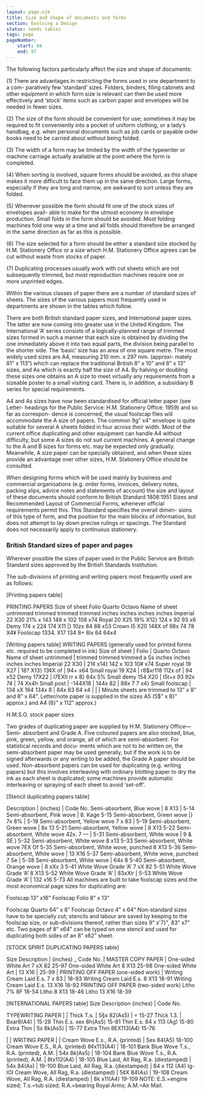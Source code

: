 ```yaml
---
layout: page.njk
title: Size and shape of documents and forms
section: Evolving a Design
status: needs tables
tags: page
pageNumber:
    start: 94
    end: 97
---
```


The following factors particularly affect the size and shape of documents:

(1) There are advantages in restricting the forms used in one department to a com-
paratively few ‘standard’ sizes. Folders, binders, filing cabinets and other equipment
in which form size is relevant can then be used more effectively and ‘stock’ items such
as carbon paper and envelopes will be needed in fewer sizes.

(2) The size of the form should be convenient for use; sometimes it may be required
to fit conveniently into a pocket of uniform clothing, or a lady’s handbag, e.g. when
personal documents such as job cards or payable order books need to be carried about
without being folded.

(3) The width of a form may be limited by the width of the typewriter or machine
carriage actually available at the point where the form is completed.

(4) When sorting is involved, square forms should be avoided, as this shape makes
it more difficult to face them up in the same direction. Large forms, especially if they
are long and narrow, are awkward to sort unless they are folded.

(5) Whenever possible the form should fit one of the stock sizes of envelopes avail-
able to make for the utmost economy in envelope production. Small folds in the form
should be avoided. Most folding machines fold one way at a time and all folds should
therefore be arranged in the same direction as far as this is possible.

(6) The size selected for a form should be either a standard size stocked by H.M.
Stationery Office or a size which H.M. Stationery Office agrees can be cut without
waste from stocks of paper.

(7) Duplicating processes usually work with cut sheets which are not subsequently
trimmed, but most reproduction machines require one or more unprinted edges.

Within the various classes of paper there are a number of standard sizes of sheets.
The sizes of the various papers most frequently used in departments are shown in the
tables which follow.

There are both British standard paper sizes, and International paper sizes. The
latter are now coming into greater use in the United Kingdom. The International ‘A’
series consists of a logically-planned range of trimmed sizes formed in such a manner
that each size is obtained by dividing the one immediately above it into two equal parts,
the division being parallel to the shorter side. The ‘basic’ size has an area of one square
metre. The most widely used sizes are A4, measuring 210 mm. x 297 mm. (approxi-
mately 81” x 113”) which can replace the traditional British 8” x 10” and 8” x 13” sizes,
and As which is exactly half the size of A4. By halving or doubling these sizes one
obtains an A size to meet virtually any requirements from a sizeable poster to a small
visiting card. There is, in addition, a subsidiary B series for special requirements.

A4 and As sizes have now been standardised for official letter paper (see Letter-
headings for the Public Service: H.M. Stationery Office: 1959) and so far as correspon-
dence is concerned, the usual foolscap files will accommodate the A size of papers. The
common 9g” x4” envelope is quite suitable for several A sheets folded in four across
their width. Most of the current office duplicating and other equipment can handle
A4 without difficulty, but some A sizes do not suit current machines. A general change
to the A and B sizes for forms etc. may be expected only gradually. Meanwhile, A size
paper can be specially obtained, and when these sizes provide an advantage over other
sizes, H.M. Stationery Office should be consulted.

When designing forms which will be used mainly by business and commercial
organisations (e.g. order forms, invoices, delivery notes, packing slips, advice notes
and statements of account) the size and layout of these documents should conform to
British Standard 1808:1951 Sizes and Recommended Layout of Commercial Forms,
whenever official requirements permit this. This Standard specifies the overall dimen-
sions of this type of form, and the position for the main blocks of information, but does
not attempt to lay down precise rulings or spacings. The Standard does not necessarily
apply to continuous stationery.

### British Standard sizes of paper and pages

Wherever possible the sizes of paper used in the Public Service are British Standard
sizes approved by the British Standards Institution.

The sub-divisions of printing and writing papers most frequently used are as
follows:

[Printing papers table]

PRINTING PAPERS
Size of sheet Folio Quarto Octavo
Name of sheet untrimmed trimmed trimmed trimmed
inches inches inches inches
Imperial 22 X30 21% x 143 148 x 102 108 x74
Royal 20 X25 19% X12} 124 x 92 93 x6
Demy 174 x 224 174 X11 |} 10zx 84 88 x53
Crown I5 X20 148X of 98x 74 78 X4¥
Foolscap 1334. X17 134 8+ 8ix 64 64x4

[Writing papers table]
WRITING PAPERS
(generally used for printed forms etc. required to be completed in ink)
Size of sheet | Folio | Quarto Octavo
Name of sheet untrimmed | trimmed trimmed trimmed
a Ss
inches inches inches inches
Imperial 22 X30 | 21¢ x14} 142 x 103 10# x74
Super royal 19 X27 | 18? X13} 13¢X of | 94+ x64
Small royal 19 X24 | r8$xr118 112x of | 94 x52
Demy 17X22 | I7EXII rr x 8} 84x 5%
Small demy 154 X20 | I5t+x 93 92x 74 | 74 Xx4h
Small post | -144X18 | 144x 82 | 88x 7 7 x4}
Small foolscap | 134 xX 164 134x 8 | 84x 63 64 x4
| | |
Minute sheets are trimmed to 13” x 8” and 8” x 64”.
Letter/note paper is supplied in the sizes A5 (5$” x 8}” approx.) and A4 (8}” x 112” approx.)




H.M.S.O. stock paper sizes

Two grades of duplicating paper are supplied by H.M. Stationery Office—Semi-
absorbent and Grade A. Five coloured papers are also stocked, blue, pink, green,
yellow, and orange, all of which are semi-absorbent. For statistical records and docu-
ments which are not to be written on, the semi-absorbent paper may be used generally,
but if the work is to be signed afterwards or any writing to be added, the Grade A
paper should be used. Non-absorbent papers can be used for duplicating (e.g. writing
papers) but this involves interleaving with ordinary blotting paper to dry the ink as
each sheet is duplicated; some machines provide automatic interleaving or spraying
of each sheet to avoid ‘set-off’.


[Stencil duplicating papers table]

Description | (inches) | Code No.
Semi-absorbent, Blue wove | 8 X13 | 5-14
Semi-absorbent, Pink wove | 8. Kage 5-15
Semi-absorbent, Green wove |} 7x 8% | 5-18
Semi-absorbent, Yellow wove 7 x 83 | 5-19
Semi-absorbent, Green wove | 8x 13 5-21
Semi-absorbent, Yellow wove | 8 X13 5-22
Semi-absorbent, White wove 42x. 7 — | 5-31
Semi-absorbent, White wove | 9 & SE.) 5-32
Semi-absorbent, White wove 8 x13 5-33
Semi-absorbent, White wove 7EX Of 5-35
Semi-absorbent, White wove, punched 8 X13 5-36
Semi-absorbent, White wove | 13 X16 5-37
Semi-absorbent, White wove, punched 7 Se | 5-38
Semi-absorbent, White wove | 64x 8 5-40
Semi-absorbent, Orange wove | 8 xXx 3 5-41
White Wove Grade ‘A’ 7 xX 82 5-51
White Wove Grade ‘A’ 8 X13 5-52
White Wove Grade ‘A’ | 83xXir | 5-53
White Wove Grade ‘A’ | 132 x16 5-73
All machines are built to take foolscap sizes and the most economical page sizes for
duplicating are:

Foolscap 13” x16" Foolscap Folio 8” x 13”

Foolscap Quarto 64” x 8” Foolscap Octavo 4” x 64”
Non-standard sizes have to be specially cut; stencils and labour are saved by keeping
to the foolscap size, or sub-divisions thereof, rather than sizes 9” x'7}", 83” x7” etc.
Two pages of 8” x64” can be typed on one stencil and used for duplicating both sides
of an 8” x62” sheet.



[STOCK SPIRIT DUPLICATING PAPERS table]

Size
Description | (inches) _ Code No.
|
MASTER COPY PAPER |
One-sided White Art 7 xX 82 25-97
One-sided White Art 8 X13 25-98
One-sided White Art | 13 X16 | 25-99
|
PRINTING OFF PAPER (one-sided work) |
Writing Cream Laid E.s. 7 x 83 | 18-93
Writing Cream Laid E.s. 8 X13 18-91
Writing Cream Laid E.s. 13 X16 18-92
PRINTING OFF PAPER (two-sided work)
Litho 7% 8F 18-54
Litho 8 X13 18-46
Litho 13 X16 18-39


[INTERNATIONAL PAPERS table]
Size
Description (inches) | Code No.

TYPEWRITING PAPER | |
Thick T.s. | 5§x 82(As5) | = 15-27
Thick 1.3. | Bxar8(A4) | 15-28
Thin E.s. sex 8h(As5) 15-81
Thin E.s. 84 x 113 (Ag) 15-80
Extra Thin | 5x 8k(As5) | 15-77
Extra Thin 8EX113(A4) 15-76

| |
WRITING PAPER | |
Cream Wove E.s., R.A. (printed) | Sex 84(A5) 18-100
Cream Wove E.S., R.A. (printed) 8¢x113(A4) | 18-101
Bank Blue Wove T.s., R.A. (printed), A.M. | 54x 8k(As5) | 18-104
Bank Blue Wove T.s., R.A. (printed), A.M. | 8tx112(A4) | 18-105
Blue Laid, All Rag, R.a. (diestamped) | 54x 84(As) | 19-100
Blue Laid, All Rag, R.a. (diestamped) | 84 x 112 (A4) Ig-IOI
Cream Wove, All Rag, R.a. (diestamped) | 5¢X 84(As) | 19-108
Cream Wove, All Rag, R.A. (diestamped) | 8k x11(A4) 19-109
NOTE: E.S.=engine sized; T.s.=tub sized; R.A.=bearing Royal Arms; A.M.=Air Mail.
